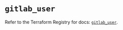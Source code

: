 # `gitlab_user`

Refer to the Terraform Registry for docs: [`gitlab_user`](https://registry.terraform.io/providers/gitlabhq/gitlab/18.1.1/docs/resources/user).
